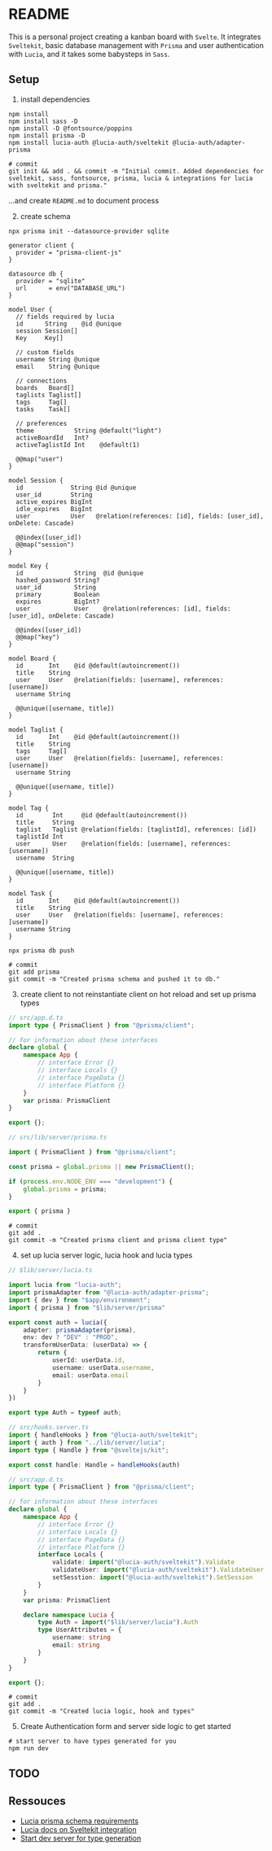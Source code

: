 # README

This is a personal project creating a kanban board with `Svelte`. It integrates `Sveltekit`, basic database management with `Prisma` and user authentication with `Lucia`, and it takes some babysteps in `Sass`.


## Setup

1. install dependencies
```fish
npm install
npm install sass -D
npm install -D @fontsource/poppins
npm install prisma -D
npm install lucia-auth @lucia-auth/sveltekit @lucia-auth/adapter-prisma

# commit
git init && add . && commit -m "Initial commit. Added dependencies for sveltekit, sass, fontsource, prisma, lucia & integrations for lucia with sveltekit and prisma."
```

...and create `README.md` to document process

2. create schema
```fish
npx prisma init --datasource-provider sqlite
```

```prisma
generator client {
  provider = "prisma-client-js"
}

datasource db {
  provider = "sqlite"
  url      = env("DATABASE_URL")
}

model User {
  // fields required by lucia
  id      String    @id @unique
  session Session[]
  Key     Key[]

  // custom fields 
  username String @unique
  email    String @unique

  // connections
  boards   Board[]
  taglists Taglist[]
  tags     Tag[]
  tasks    Task[]

  // preferences
  theme           String @default("light")
  activeBoardId   Int?
  activeTaglistId Int    @default(1)

  @@map("user")
}

model Session {
  id             String @id @unique
  user_id        String
  active_expires BigInt
  idle_expires   BigInt
  user           User   @relation(references: [id], fields: [user_id], onDelete: Cascade)

  @@index([user_id])
  @@map("session")
}

model Key {
  id              String  @id @unique
  hashed_password String?
  user_id         String
  primary         Boolean
  expires         BigInt?
  user            User    @relation(references: [id], fields: [user_id], onDelete: Cascade)

  @@index([user_id])
  @@map("key")
}

model Board {
  id       Int    @id @default(autoincrement())
  title    String
  user     User   @relation(fields: [username], references: [username])
  username String

  @@unique([username, title])
}

model Taglist {
  id       Int    @id @default(autoincrement())
  title    String
  tags     Tag[]
  user     User   @relation(fields: [username], references: [username])
  username String

  @@unique([username, title])
}

model Tag {
  id        Int     @id @default(autoincrement())
  title     String
  taglist   Taglist @relation(fields: [taglistId], references: [id])
  taglistId Int
  user      User    @relation(fields: [username], references: [username])
  username  String

  @@unique([username, title])
}

model Task {
  id       Int    @id @default(autoincrement())
  title    String
  user     User   @relation(fields: [username], references: [username])
  username String
}
```

```fish
npx prisma db push

# commit
git add prisma
git commit -m "Created prisma schema and pushed it to db."
```

3. create client to not reinstantiate client on hot reload and set up prisma types
```ts
// src/app.d.ts
import type { PrismaClient } from "@prisma/client";

// for information about these interfaces
declare global {
	namespace App {
		// interface Error {}
		// interface Locals {}
		// interface PageData {}
		// interface Platform {}
	}
	var prisma: PrismaClient
}

export {};
```

```ts
// src/lib/server/prisma.ts

import { PrismaClient } from "@prisma/client";

const prisma = global.prisma || new PrismaClient();

if (process.env.NODE_ENV === "development") {
    global.prisma = prisma;
}

export { prisma }
```

```fish
# commit
git add .
git commit -m "Created prisma client and prisma client type"
```

4. set up lucia server logic, lucia hook and lucia types

```ts
// $lib/server/lucia.ts 

import lucia from "lucia-auth";
import prismaAdapter from "@lucia-auth/adapter-prisma";
import { dev } from "$app/environment";
import { prisma } from "$lib/server/prisma"

export const auth = lucia({
    adapter: prismaAdapter(prisma),
    env: dev ? "DEV" : "PROD",
    transformUserData: (userData) => {
        return {
            userId: userData.id,
            username: userData.username,
            email: userData.email
        }
    }
})

export type Auth = typeof auth;
```

```ts
// src/hooks.server.ts
import { handleHooks } from "@lucia-auth/sveltekit";
import { auth } from "../lib/server/lucia";
import type { Handle } from "@sveltejs/kit";

export const handle: Handle = handleHooks(auth)
```

```ts
// src/app.d.ts
import type { PrismaClient } from "@prisma/client";

// for information about these interfaces
declare global {
	namespace App {
		// interface Error {}
		// interface Locals {}
		// interface PageData {}
		// interface Platform {}
		interface Locals {
			validate: import("@lucia-auth/sveltekit").Validate
			validateUser: import("@lucia-auth/sveltekit").ValidateUser
			setSesstion: import("@lucia-auth/sveltekit").SetSession
		}
	}
	var prisma: PrismaClient

	declare namespace Lucia {
		type Auth = import("$lib/server/lucia").Auth
		type UserAttributes = {
			username: string
			email: string
		}
	}
}

export {};
```

```fish
# commit
git add .
git commit -m "Created lucia logic, hook and types"
```

5. Create Authentication form and server side logic to get started

```fish
# start server to have types generated for you
npm run dev
```







## TODO


## Ressouces 
- [Lucia prisma schema requirements](https://lucia-auth.com/learn/adapters/prisma)
- [Lucia docs on Sveltekit integration](https://lucia-auth.com/sveltekit/start-here/getting-started)
- [Start dev server for type generation](https://stackoverflow.com/questions/74060175/sveltekit-import-type-layoutserverload-pageload)



